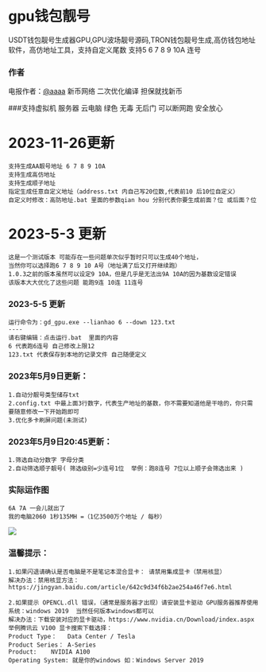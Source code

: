 # gpu钱包靓号
USDT钱包靓号生成器GPU,GPU波场靓号源码,TRON钱包靓号生成,高仿钱包地址软件，高仿地址工具，支持自定义尾数 支持5 6 7 8 9  10A 连号

### 作者
电报作者：<a href="https://t.me/aaaa">@aaaa</a>  新币网络 二次优化编译 担保就找新币 

###支持虚拟机 服务器 云电脑 绿色 无毒 无后门 可以断网跑 安全放心

# 2023-11-26更新
	支持生成AA靓号地址 6 7 8 9 10A
	支持生成高仿地址
	支持生成顺子地址
	指定生成任意自定义地址（address.txt 内自己写20位数,代表前10 后10位自定义）
	自定义时修改：高防地址.bat 里面的参数qian hou 分别代表你要生成前面？位 或后面？位

# 2023-5-3 更新
	这是一个测试版本 可能存在一些问题单次似乎暂时只可以生成40个地址，
	当然你可以选择跑6 7 8 9 10 A号（地址满了后又打开继续跑）
	1.0.3之前的版本虽然可以设定9 10A，但是几乎是无法出9A 10A的因为基数设定错误
	该版本大大优化了这些问题 能跑9连 10连 11连号
	
### 2023-5-5 更新
	运行命令为：gd_gpu.exe --lianhao 6 --down 123.txt
	----
	请右键编辑：点击运行.bat  里面的内容
	6 代表跑6连号 自己修改上限12
	123.txt 代表保存到本地的记录文件 自己随便定义

### 2023年5月9日更新：
	1.自动分靓号类型储存txt 
	2.config.txt 中最上面3行数字，代表生产地址的基数，你不需要知道他是干啥的，你只需要随意修改一下开始跑即可
	3.优化多卡刷屏问题(未测试)

### 2023年5月9日20:45更新：
	1.筛选自动分数字 字母分类
	2.自动筛选顺子靓号( 筛选级别=少连号1位  举例：跑8连号 7位以上顺子会筛选出来 )

		



### 实际运作图
	6A 7A 一会儿就出了
	我的电脑2060 1秒135MH =（1亿3500万个地址 / 每秒）
<img src="https://github.com/smalpony/gpu/blob/main/gpu2.png">
 


### 温馨提示：
	1.如果闪退请确认是否电脑是不是笔记本混合显卡： 请禁用集成显卡（禁用核显）
	解决办法：禁用核显方法：https://jingyan.baidu.com/article/642c9d34f6b2ae254a46f7e6.html

	2.如果提示 OPENCL.dll 错误，（通常是服务器才出现）请安装显卡驱动 GPU服务器推荐使用系统：windows 2019  当然任何版本windows都可以
	解决办法：下载安装对应的显卡驱动，https://www.nvidia.cn/Download/index.aspx  
	举例腾讯云 V100 显卡搜索下载选择：
    Product Type：	Data Center / Tesla
    Product Series：	A-Series
    Product:	NVIDIA A100
    Operating System: 就是你的windows 如：Windows Server 2019
